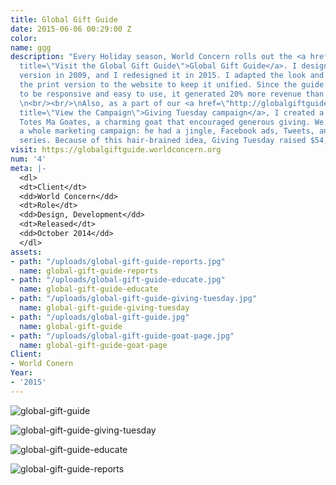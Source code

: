 ```yaml
---
title: Global Gift Guide
date: 2015-06-06 00:29:00 Z
color: 
name: ggg
description: "Every Holiday season, World Concern rolls out the <a href=\"https://globalgiftguide.worldconcern.org\"
  title=\"Visit the Global Gift Guide\">Global Gift Guide</a>. I designed the first
  version in 2009, and I redesigned it in 2015. I adapted the look and feel  from
  the print version to the website to keep it unified. Since the guide was designed
  to be responsive and easy to use, it generated 20% more revenue than the year before.
  \n<br/><br/>\nAlso, as a part of our <a href=\"http://globalgiftguide.worldconcern.org/givingtuesday\"
  title=\"View the Campaign\">Giving Tuesday campaign</a>, I created a character named
  Totes Ma Goates, a charming goat that encouraged generous giving. We rolled out
  a whole marketing campaign: he had a jingle, Facebook ads, Tweets, and an email
  series. Because of this hair-brained idea, Giving Tuesday raised $54,000."
visit: https://globalgiftguide.worldconcern.org
num: '4'
meta: |-
  <dl>
  <dt>Client</dt>
  <dd>World Concern</dd>
  <dt>Role</dt>
  <dd>Design, Development</dd>
  <dt>Released</dt>
  <dd>October 2014</dd>
  </dl>
assets:
- path: "/uploads/global-gift-guide-reports.jpg"
  name: global-gift-guide-reports
- path: "/uploads/global-gift-guide-educate.jpg"
  name: global-gift-guide-educate
- path: "/uploads/global-gift-guide-giving-tuesday.jpg"
  name: global-gift-guide-giving-tuesday
- path: "/uploads/global-gift-guide.jpg"
  name: global-gift-guide
- path: "/uploads/global-gift-guide-goat-page.jpg"
  name: global-gift-guide-goat-page
Client:
- World Conern
Year:
- '2015'
---
```


![global-gift-guide](/uploads/global-gift-guide.jpg)

![global-gift-guide-giving-tuesday](/uploads/global-gift-guide-giving-tuesday.jpg) 

![global-gift-guide-educate](/uploads/global-gift-guide-educate.jpg)

![global-gift-guide-reports](/uploads/global-gift-guide-reports.jpg)
